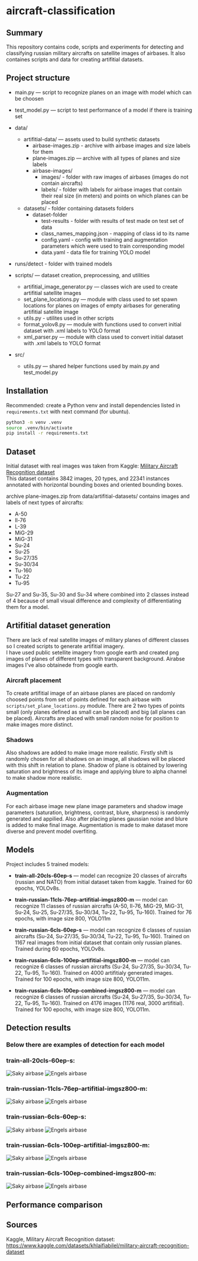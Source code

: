 # aircraft-classification

## Summary

This repository contains code, scripts and experiments for detecting and classifying russian military aircrafts on satellite images of airbases. It also containes scripts and data for creating artifitial datasets.

## Project structure

- main.py — script to recognize planes on an image with model which can be choosen 

- test_model.py — script to test performance of a model if there is training set

- data/
  - artifitial-data/ — assets used to build synthetic datasets
    - airbase-images.zip - archive with airbase images and size labels for them 
    - plane-images.zip — archive with all types of planes and size labels
    - airbase-images/
      - images/ - folder with raw images of airbases (images do not contain aircrafts)
      - labels/ - folder with labels for airbase images that contain their real size (in meters) and points on which planes can be placed
  - datasets/ - folder containing datasets folders
    - dataset-folder
      - test-results - folder with results of test made on test set of data
      - class_names_mapping.json - mapping of class id to its name
      - config.yaml - config with training and augmentation parameters which were used to train corresponding model
      - data.yaml - data file for training YOLO model

- runs/detect - folder with trained models

- scripts/ — dataset creation, preprocessing, and utilities
  - artifitial_image_generator.py — classes wich are used to create artifitial satellite images
  - set_plane_locations.py — module with class used to set spawn locations for planes on images of empty airbases for generating artifitial satellite image
  - utils.py - utilites used in other scripts 
  - format_yolov8.py — module with functions used to convert initial dataset with .xml labels to YOLO format
  - xml_parser.py — module with class used to convert initial dataset with .xml labels to YOLO format

- src/
  - utils.py — shared helper functions used by main.py and test_model.py

## Installation

Recommended: create a Python venv and install dependencies listed in `requirements.txt` with next command (for ubuntu).

```bash
python3 -m venv .venv
source .venv/bin/activate
pip install -r requirements.txt
```

## Dataset
Initial dataset with real images was taken from Kaggle: [Military Aircraft Recognition dataset](https://www.kaggle.com/datasets/khlaifiabilel/military-aircraft-recognition-dataset) \
This dataset contains 3842 images, 20 types, and 22341 instances annotated with horizontal bounding boxes and oriented bounding boxes.

archive plane-images.zip from data/artifitial-datasets/ contains images and labels of next types of aircrafts:
- A-50
- Il-76
- L-39
- MiG-29
- MiG-31
- Su-24
- Su-25
- Su-27/35
- Su-30/34
- Tu-160
- Tu-22
- Tu-95

Su-27 and Su-35, Su-30 and Su-34 where combined into 2 classes instead of 4 because of small visual difference and complexity of differentiating them for a model.

## Artifitial dataset generation
There are lack of real satellite images of military planes of different classes so I created scripts to generate artifitial imagery.\
I have used public setellite imagery from google earth and created png images of planes of different types with transparent background. Airabse images I've also obtainede from google earth.

### Aircraft placement
To create artifitial image of an airbase planes are placed on randomly choosed points from set of points defined for each airbase with ```scripts/set_plane_locations.py``` module. There are 2 two types of points small (only planes defined as small can be placed) and big (all planes can be placed). Aircrafts are placed with small random noise for position to make images more distinct. 
### Shadows
Also shadows are added to make image more realistic. Firstly shift is randomly chosen for all shadows on an image, all shadows will be placed with this shift in relation to plane. Shadow of plane is obtained by lowering saturation and brightness of its image and applying blure to alpha channel to make shadow more realistic.
### Augmentation
For each airbase image new plane image parameters and shadow image parameters (saturation, brightness, contrast, blure, sharpness) is randomly generated and appilied. Also after placing planes gaussian noise and blure is added to make final image. Augmentation is made to make dataset more diverse and prevent model overfiting.

## Models
Project includes 5 trained models:

- **train-all-20cls-60ep-s** — model can recognize 20 classes of aircrafts (russian and NATO) from initial dataset taken from kaggle. Trained for 60 epochs, YOLOv8s.

- **train-russian-11cls-76ep-artifitial-imgsz800-m**  — model can recognize 11 classes of russian aircrafts (A-50, Il-76, MiG-29, MiG-31, Su-24, Su-25, Su-27/35, Su-30/34, Tu-22, Tu-95, Tu-160). Trained for 76 epochs, with image size 800, YOLO11m

- **train-russian-6cls-60ep-s** — model can recognize 6 classes of russian aircrafts (Su-24, Su-27/35, Su-30/34, Tu-22, Tu-95, Tu-160). Trained on 1167 real images from initial dataset that contain only russian planes. Trained during 60 epochs, YOLOv8s.

- **train-russian-6cls-100ep-artifitial-imgsz800-m**
— model can recognize 6 classes of russian aircrafts (Su-24, Su-27/35, Su-30/34, Tu-22, Tu-95, Tu-160). Trained on 4000 artifitialy generated images. Trained for 100 epochs, with image size 800, YOLO11m.

- **train-russian-6cls-100ep-combined-imgsz800-m**  — model can recognize 6 classes of russian aircrafts (Su-24, Su-27/35, Su-30/34, Tu-22, Tu-95, Tu-160). Trained on 4176 images (1176 real, 3000 artifitial). Trained for 100 epochs, with image size 800, YOLO11m.

## Detection results
### Below there are examples of detection for each model
### **train-all-20cls-60ep-s**:
![Saky airbase](detection-results/saky_airbase-train-all-20cls-60ep-s.jpg)
![Engels airbase](detection-results/engels_airbase5-train-all-20cls-60ep-s.jpg)

### **train-russian-11cls-76ep-artifitial-imgsz800-m**:
![Saky airbase](detection-results/saky_airbase-train-russian-11cls-76ep-artifitial-imgsz800-m.jpg)
![Engels airbase](detection-results/engels_airbase5-train-russian-11cls-76ep-artifitial-imgsz800-m.jpg)

### **train-russian-6cls-60ep-s**:
![Saky airbase](detection-results/saky_airbase-train-russian-6cls-60ep-s.jpg)
![Engels airbase](detection-results/engels_airbase5-train-russian-6cls-60ep-s.jpg)

### **train-russian-6cls-100ep-artifitial-imgsz800-m**:
![Saky airbase](detection-results/saky_airbase-train-russian-6cls-100ep-artifitial-imgsz800-m.jpg)
![Engels airbase](detection-results/engels_airbase5-train-russian-6cls-100ep-artifitial-imgsz800-m.jpg)

### **train-russian-6cls-100ep-combined-imgsz800-m**:
![Saky airbase](detection-results/saky_airbase-train-russian-6cls-100ep-combined-imgsz800-m.jpg)
![Engels airbase](detection-results/engels_airbase5-train-russian-6cls-100ep-combined-imgsz800-m.jpg)


## Performance comparison

## Sources
Kaggle, Military Aircraft Recognition dataset: https://www.kaggle.com/datasets/khlaifiabilel/military-aircraft-recognition-dataset
